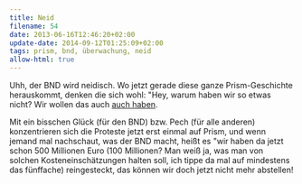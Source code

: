 ```yaml
---
title: Neid
filename: 54
date: 2013-06-16T12:46:20+02:00
update-date: 2014-09-12T01:25:09+02:00
tags: prism, bnd, überwachung, neid
allow-html: true
---
```


<p>Uhh, der BND wird neidisch. Wo jetzt gerade diese ganze Prism-Geschichte herauskommt, denken die sich wohl: "Hey, warum haben wir so etwas nicht? Wir wollen das auch <a href="http://www.spiegel.de/politik/deutschland/internet-ueberwachung-bnd-will-100-millionen-investieren-a-905938.html">auch haben</a>.</p>

<p>Mit ein bisschen Glück (für den BND) bzw. Pech (für alle anderen) konzentrieren sich die Proteste jetzt erst einmal auf Prism, und wenn jemand mal nachschaut, was der BND macht, heißt es "wir haben da jetzt schon 500 Millionen Euro (100 Millionen? Man weiß ja, was man von solchen Kosteneinschätzungen halten soll, ich tippe da mal auf mindestens das fünffache) reingesteckt, das können wir doch jetzt nicht mehr abstellen!</p>


